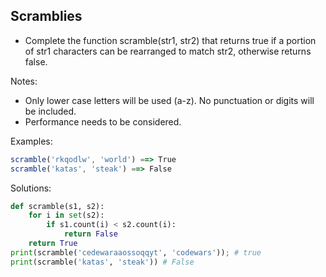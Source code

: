 ## Scramblies

- Complete the function scramble(str1, str2) that returns true if a portion of str1 characters can be rearranged to match str2, otherwise returns false.

Notes:

- Only lower case letters will be used (a-z). No punctuation or digits will be included.
- Performance needs to be considered.

Examples:
```js
scramble('rkqodlw', 'world') ==> True 
scramble('katas', 'steak') ==> False
```
Solutions:
```python
def scramble(s1, s2):
    for i in set(s2):
        if s1.count(i) < s2.count(i):
            return False
    return True
print(scramble('cedewaraaossoqqyt', 'codewars')); # true  
print(scramble('katas', 'steak')) # False
```